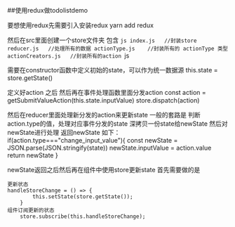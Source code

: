 ##使用redux做todolistdemo

要想使用redux先需要引入安装redux
yarn add redux

然后在src里面创建一个store文件夹
包含
``js
    index.js   //封装store
    reducer.js   //处理所有的数据
    actionType.js    //封装所有的 actionType 类型
    actionCreators.js   //封装所有的action
    ``js

需要在constructor函数中定义初始的state，可以作为统一数据源
    this.state = store.getState()

定义好action 之后
然后再在事件处理函数里面分发action
    const action = getSubmitValueAction(this.state.inputValue)
    store.dispatch(action)

然后在reducer里面处理新分发的action来更新state
一般的套路是
    判断action.type的值，处理对应事件分发的state
    深拷贝一份state给newState
    然后对newState进行处理
    返回newState
    如下：
    if(action.type==="change_input_value"){
        const newState = JSON.parse(JSON.stringify(state))
        newState.inputValue = action.value
        return newState
    }

newState返回之后然后再在组件中使用store更新state
    首先需要做的是

    更新状态
    handleStoreChange = () => {
            this.setState(store.getState());
        }
    组件订阅更新的状态
        store.subscribe(this.handleStoreChange);
